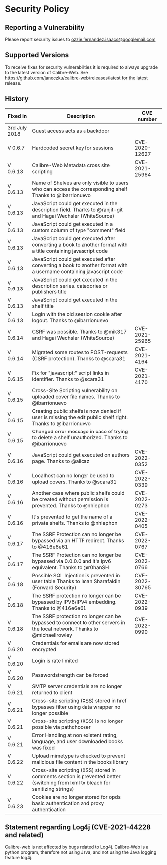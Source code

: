 # Security Policy

## Reporting a Vulnerability

Please report security issues to ozzie.fernandez.isaacs@googlemail.com

## Supported Versions

To receive fixes for security vulnerabilities it is required to always upgrade to the latest version of Calibre-Web. See https://github.com/janeczku/calibre-web/releases/latest for the latest release.

## History

| Fixed in      | Description                                                                                                                    |CVE number |
|---------------|--------------------------------------------------------------------------------------------------------------------------------|---------|
| 3rd July 2018 | Guest access acts as a backdoor                                                                                                ||
| V 0.6.7       | Hardcoded secret key for sessions                                                                                              |CVE-2020-12627 |
| V 0.6.13      | Calibre-Web Metadata cross site scripting                                                                                      |CVE-2021-25964|
| V 0.6.13      | Name of Shelves are only visible to users who can access the corresponding shelf Thanks to @ibarrionuevo                       ||
| V 0.6.13      | JavaScript could get executed in the description field. Thanks to @ranjit-git  and Hagai Wechsler (WhiteSource)                ||
| V 0.6.13      | JavaScript could get executed in a custom column of type "comment" field                                                       ||
| V 0.6.13      | JavaScript could get executed after converting a book to another format with a title containing javascript code                ||
| V 0.6.13      | JavaScript could get executed after converting a book to another format with a username containing javascript code             ||
| V 0.6.13      | JavaScript could get executed in the description series, categories or publishers title                                        ||
| V 0.6.13      | JavaScript could get executed  in the shelf title                                                                              ||
| V 0.6.13      | Login with the old session cookie after logout. Thanks to @ibarrionuevo                                                        ||
| V 0.6.14      | CSRF was possible. Thanks to @mik317 and Hagai Wechsler (WhiteSource)                                                          |CVE-2021-25965|
| V 0.6.14      | Migrated some routes to POST-requests (CSRF protection). Thanks to @scara31                                                    |CVE-2021-4164|
| V 0.6.15      | Fix for "javascript:" script links in identifier. Thanks to @scara31                                                           |CVE-2021-4170|
| V 0.6.15      | Cross-Site Scripting vulnerability on uploaded cover file names. Thanks to @ibarrionuevo                                       ||
| V 0.6.15      | Creating public shelfs is now denied if user is missing the edit public shelf right. Thanks to @ibarrionuevo                   ||
| V 0.6.15      | Changed error message in case of trying to delete a shelf unauthorized. Thanks to @ibarrionuevo                                ||
| V 0.6.16      | JavaScript could get executed on authors page. Thanks to @alicaz                                                               |CVE-2022-0352|
| V 0.6.16      | Localhost can no longer be used to upload covers. Thanks to @scara31                                                           |CVE-2022-0339|
| V 0.6.16      | Another case where public shelfs could be created without permission is prevented. Thanks to @nhiephon                         |CVE-2022-0273|
| V 0.6.16      | It's prevented to get the name of a private shelfs. Thanks to @nhiephon                                                        |CVE-2022-0405|
| V 0.6.17      | The SSRF Protection can no longer be bypassed via an HTTP redirect. Thanks to @416e6e61                                        |CVE-2022-0767|
| V 0.6.17      | The SSRF Protection can no longer be bypassed via 0.0.0.0 and it's ipv6 equivalent. Thanks to @r0hanSH                         |CVE-2022-0766|
| V 0.6.18      | Possible SQL Injection is prevented in user table  Thanks to Iman Sharafaldin (Forward Security)                               |CVE-2022-30765|
| V 0.6.18      | The SSRF protection no longer can be bypassed by IPV6/IPV4 embedding. Thanks to  @416e6e61                                     |CVE-2022-0939|
| V 0.6.18      | The SSRF protection no longer can be bypassed to connect to other servers in the local network. Thanks to @michaellrowley      |CVE-2022-0990|
| V 0.6.20      | Credentials for emails are now stored encrypted                                                                                ||
| V 0.6.20      | Login is rate limited                                                                                                          ||
| V 0.6.20      | Passwordstrength can be forced                                                                                                 ||
| V 0.6.21      | SMTP server credentials are no longer returned to client                                                                       ||
| V 0.6.21      | Cross-site scripting (XSS) stored in href bypasses filter using data wrapper no longer possible                                ||
| V 0.6.21      | Cross-site scripting (XSS) is no longer possible via pathchooser                                                               ||
| V 0.6.21      | Error Handling at non existent rating, language, and user downloaded books was fixed                                           ||
| V 0.6.22      | Upload mimetype is checked to prevent malicious file content in the books library                                              ||
| V 0.6.22      | Cross-site scripting (XSS) stored in comments section is prevented better (switching from lxml to bleach for sanitizing strings) ||
| V 0.6.23      | Cookies are no longer stored for opds basic authentication and proxy authentication                                            ||




## Statement regarding Log4j (CVE-2021-44228 and related)

Calibre-web is not affected by bugs related to Log4j. Calibre-Web is a python program, therefore not using Java, and not using the Java logging feature log4j. 
